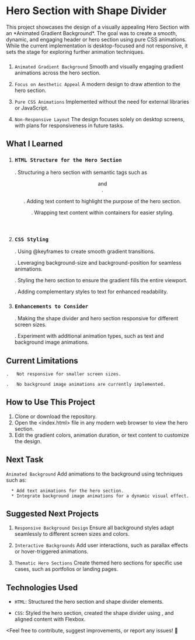 # Hero Section with Shape Divider

<Description>
This project showcases the design of a visually appealing Hero Section with an *Animated Gradient Background*. The goal was to create a smooth, dynamic, and engaging header or hero section using pure CSS animations. While the current implementation is desktop-focused and not responsive, it sets the stage for exploring further animation techniques.




### <Features>
1. `Animated Gradient Background` 
 Smooth and visually engaging gradient animations across the hero section.

2. `Focus on Aesthetic Appeal` 
A modern design to draw attention to the hero section.

3. `Pure CSS Animations` 
Implemented without the need for external libraries or JavaScript.

4. `Non-Responsive Layout`
The design focuses solely on desktop screens, with plans for responsiveness in future tasks.




## **What I Learned**

1. ### `HTML Structure for the Hero Section`
    .   Structuring a hero section with semantic tags such as <header> and <section>.

    .   Adding text content to highlight the purpose of the hero section.

    .   Wrapping text content within containers for easier styling.

2. ### `CSS Styling`
    .   Using @keyframes to create smooth gradient transitions.

    .   Leveraging background-size and background-position for seamless animations.
    
    .   Styling the hero section to ensure the gradient fills the entire viewport.

    .   Adding complementary styles to text for enhanced readability.


3. ### `Enhancements to Consider`
    .   Making the shape divider and hero section responsive for different screen sizes.
    
    .   Experiment with additional animation types, such as text and background image animations.
    




## **Current Limitations**
    .   Not responsive for smaller screen sizes.
    
    .   No background image animations are currently implemented.




## **How to Use This Project**

1. Clone or download the repository.
2. Open the <index.html> file in any modern web browser to view the hero section.
3. Edit the gradient colors, animation duration, or text content to customize the design.




## **Next Task**

`Animated Background`
    Add animations to the background using techniques such as:

      * Add text animations for the hero section.
      * Integrate background image animations for a dynamic visual effect.




## **Suggested Next Projects**

1. `Responsive Background Design`
Ensure all background styles adapt seamlessly to different screen sizes and colors.

2. `Interactive Backgrounds`
Add user interactions, such as parallax effects or hover-triggered animations.

3. `Thematic Hero Sections`
Create themed hero sections for specific use cases, such as portfolios or landing pages.



## **Technologies Used**

- `HTML`: Structured the hero section and shape divider elements.

- `CSS`: Styled the hero section, created the shape divider using <clip-path>, and aligned content with Flexbox.



<Feel free to contribute, suggest improvements, or report any issues! 🚀